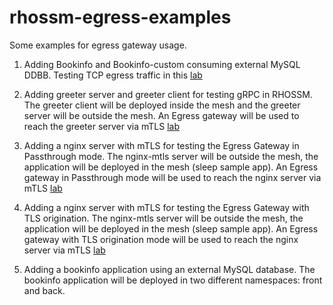 # rhossm-egress-examples
Some examples for egress gateway usage.

1. Adding Bookinfo and Bookinfo-custom consuming external MySQL DDBB. Testing TCP egress traffic in this [lab](./bookinfo-mysql-ddbb/)

2. Adding greeter server and greeter client for testing gRPC in RHOSSM. The greeter client will be deployed inside the mesh and the greeter server will be outside the mesh. An Egress gateway will be used to reach the greeter server via mTLS [lab](./rhossm-grpc-example/)

3. Adding a nginx server with mTLS for testing the Egress Gateway in Passthrough mode. The nginx-mtls server will be outside the mesh, the application will be deployed in the mesh (sleep sample app). An Egress gateway in Passthrough mode will be used to reach the nginx server via mTLS [lab](./https-https/)

4. Adding a nginx server with mTLS for testing the Egress Gateway with TLS origination. The nginx-mtls server will be outside the mesh, the application will be deployed in the mesh (sleep sample app). An Egress gateway with TLS origination mode will be used to reach the nginx server via mTLS [lab](./http-https/)

5. Adding a bookinfo application using an external MySQL database. The bookinfo application will be deployed in two different namespaces: front and back.